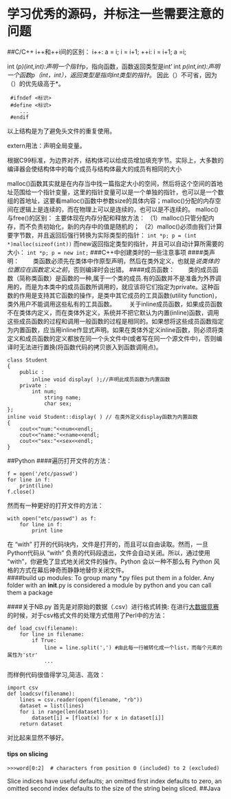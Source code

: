 学习优秀的源码，并标注一些需要注意的问题
======

##C/C++
i++和++i间的区别：
i++: a = i; i = i+1;
++i: i = i+1; a =i; 

int (*p)(int,int):声明一个指针*p，指向函数，函数返回类型是int‘
int *p(int,int):声明一个函数p（int，int），返回类型是指向int类型的指针*。
因此（）不可省，因为（）的优先级高于*。
```
 #ifndef <标识>
 #define <标识>
	...
 #endif
```
以上结构是为了避免头文件的重复使用。

extern用法：声明全局变量。


根据C99标准，为边界对齐，结构体可以给成员增加填充字节。实际上，大多数的编译器会使结构体中的每个成员与结构体最大的成员有相同的大小


malloc()函数其实就是在内存当中找一篇指定大小的空间，然后将这个空间的首地址范围给一个指针变量，这里的指针变量可以是一个单独的指针，也可以是一个数组的首地址，这要看malloc()函数中参数size的具体内容；malloc()分配的内存空间在逻辑上是连续的，而在物理上可以是连续的，也可以是不连续的。
malloc()与free()的区别：
主要体现在内存分配和释放方法：
（1）malloc()只管分配内存，而不负责初始化，新的内存中的值是随机的；
（2）malloc()必须由我们计算要字节数，并且返回后强行转换为实际类型的指针：
	```
	int *p;
	p = (int *)malloc(sizeof(int))
	```
而new返回指定类型的指针，并且可以自动计算所需要的大小：
	```
	int *p;
	p = new int;
	```
###C++中创建类时的一些注意事项
####类声明：
　　类函数必须先在类体中作原型声明，然后在类外定义，也就是*说类体的位置应在函数定义之前*，否则编译时会出错。
####成员函数：
　　类的成员函数（简称类函数）是函数的一种,属于一个类的成员.有的函数并不是准备为外界调用的，而是为本类中的成员函数所调用的，就应该将它们指定为private。这种函数的作用是支持其它函数的操作，是类中其它成员的工具函数(utility function)，类外用户不能调用这些私有的工具函数。
　　关于inline成员函数，如果成员函数不在类体内定义，而在类体外定义，系统并不把它默认为内置(inline)函数，调用这些成员函数的过程和调用一般函数的过程是相同的。如果想将这些成员函数指定为内置函数，应当用inline作显式声明。如果在类体外定义inline函数，则必须将类定义和成员函数的定义都放在同一个头文件中(或者写在同一个源文件中)，否则编译时无法进行置换(将函数代码的拷贝嵌入到函数调用点)。
```
class Student
{
	public :
		inline void display( );//声明此成员函数为内置函数
	private :
		int num;
       		string name;
       		char sex;
};
inline void Student::display( ) // 在类外定义display函数为内置函数
{
	cout<<"num:"<<num<<endl;
	cout<<"name:"<<name<<endl;
	cout<<"sex:"<<sex<<endl;
}
```
##Python
####遍历打开文件的方法：
```
f = open('/etc/passwd')
for line in f:
    print(line)
f.close()
```
然而有一种更好的打开文件的方法：
```
with open("etc/passwd") as f:
    for line in f:
        print line
```
在 “with” 打开的代码块内，文件是打开的，而且可以自由读取。然而，一旦Python代码从 “with” 负责的代码段退出，文件会自动关闭。所以，通过使用 “with”，你避免了显式地关闭文件的操作。Python 会以一种不那么有 Python 风格的方式在幕后神奇而静静地替你关闭文件。<br>
####build up modules:
To group many *.py files put them in a folder. Any folder with an __init__.py is considered a module by python and you can call them a package

####关于NB.py
首先是对原始的数据（.csv）进行格式转换:
在进行[大数据竞赛](https://github.com/chibaofang/Pur_Red_forecast)的时候，对于csv格式文件的处理方式借用了Perl中的方法：
```
def load_csv(filename):
    for line in filename:
    	if True:
    		line = line.split(',') #由此每一行被转化成一个list，而每个元素的属性为'str'
    		...
```
而样例代码很值得学习,简洁、高效：
```
import csv
def loadcsv(filename):
    lines = csv.reader(open(filename, "rb"))
    dataset = list(lines)
    for i in range(len(dataset)):
        dataset[i] = [float(x) for x in dataset[i]]
    return dataset
```

对比起来显然不够好。

#### tips on slicing 
```
>>>word[0:2]  # characters from position 0 (included) to 2 (excluded)
```
Slice indices have useful defaults; an omitted first index defaults to zero, an omitted second index defaults to the size of the string being sliced.
##Java

